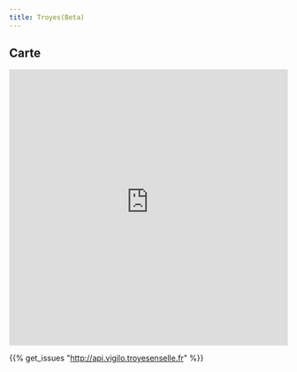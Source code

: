 ```yaml
---
title: Troyes(Beta)
---
```



## Carte

<iframe width="100%" height="500px" frameborder="0" allowfullscreen src="http://cartographie.troyesenselle.fr/vigilo/#48.29556,4.07241,15z"></iframe>

{{% get_issues "http://api.vigilo.troyesenselle.fr" %}}